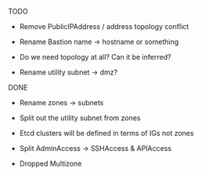 TODO

* Remove PublicIPAddress / address topology conflict

* Rename Bastion name -> hostname or something

* Do we need topology at all?  Can it be inferred?

* Rename utility subnet -> dmz?

DONE

* Rename zones -> subnets

* Split out the utility subnet from zones

* Etcd clusters will be defined in terms of IGs not zones

* Split AdminAccess -> SSHAccess & APIAccess

* Dropped Multizone
